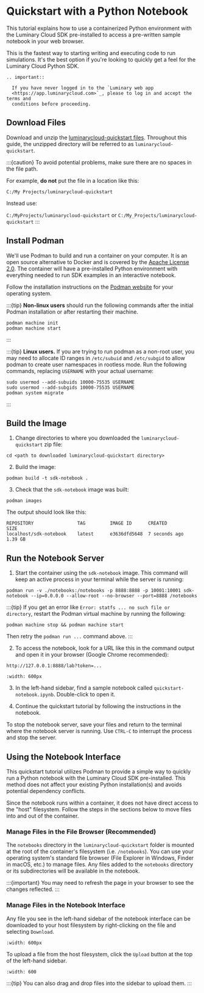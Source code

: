 # Quickstart with a Python Notebook

This tutorial explains how to use a containerized Python environment with the Luminary
Cloud SDK pre-installed to access a pre-written sample notebook in your web
browser.

This is the fastest way to starting writing and executing code to run simulations.
It's the best option if you're looking to quickly get a feel for the Luminary
Cloud Python SDK.

```{eval-rst}
.. important::

  If you have never logged in to the `Luminary web app
  <https://app.luminarycloud.com>`_, please to log in and accept the terms and
  conditions before proceeding.
```

## Download Files

Download and unzip the
[luminarycloud-quickstart files](https://storage.googleapis.com/luminarycloud-learning/sample-projects/lc-sdk/api-files/luminarycloud-quickstart.zip). Throughout this guide, the unzipped directory will be referred to as
`luminarycloud-quickstart`.

:::{caution}
  To avoid potential problems, make sure there are no
  spaces in the file path.

  For example, **do not** put the file in a location like this:

  ``C:/My Projects/luminarycloud-quickstart``

  Instead use:

  ``C:/MyProjects/luminarycloud-quickstart`` or ``C:/My_Projects/luminarycloud-quickstart``
:::


## Install Podman

We'll use Podman to build and run a container on your computer. It is an open source
alternative to Docker and is covered by the [Apache License
2.0](https://www.apache.org/licenses/LICENSE-2.0). The container will have a pre-installed Python environment with everything needed to
run SDK examples in an interactive notebook.

Follow the installation instructions on the
[Podman website](https://podman.io/docs/installation) for your operating system.

:::{tip}
  **Non-linux users** should run the following commands after the
  initial Podman installation or after restarting their machine.

  ```
  podman machine init
  podman machine start
  ```
:::

:::{tip}
  **Linux users.** If you are trying to run podman as a non-root user, you may need to allocate
  ID ranges in `/etc/subuid` and `/etc/subgid` to allow podman to create user
  namespaces in rootless mode. Run the following commands, replacing `USERNAME`
  with your actual username:
  ```
  sudo usermod --add-subuids 10000-75535 USERNAME
  sudo usermod --add-subgids 10000-75535 USERNAME
  podman system migrate
  ```
:::

## Build the Image

1. Change directories to where you downloaded the `luminarycloud-quickstart` zip file:
```
cd <path to downloaded luminarycloud-quickstart directory>
```

2. Build the image:
```
podman build -t sdk-notebook .
```

3. Check that the `sdk-notebook` image was built:
```
podman images
```

The output should look like this:
```
REPOSITORY                TAG         IMAGE ID      CREATED        SIZE
localhost/sdk-notebook    latest      e3636dfd5648  7 seconds ago  1.39 GB
```

## Run the Notebook Server

1. Start the container using the `sdk-notebook` image. This command will keep an active process in your terminal while the server is
running:
```
podman run -v ./notebooks:/notebooks -p 8888:8888 -p 10001:10001 sdk-notebook --ip=0.0.0.0 --allow-root --no-browser --port=8888 /notebooks
```

:::{tip}
  If you get an error like ``Error: statfs ... no such file or directory``,
  restart the Podman virtual machine by running the following:

  ```
  podman machine stop && podman machine start
  ```

  Then retry the ``podman run ...`` command above.
:::

 2. To access the notebook, look for a URL like this in the command output and open it in your browser (Google Chrome recommended):

`http://127.0.0.1:8888/lab?token=...`

```{image} /assets/notebook_interface.png
:width: 600px
```

3. In the left-hand sidebar, find a sample notebook called `quickstart-notebook.ipynb`. Double-click to open it.

4. Continue the quickstart tutorial by following the instructions in the notebook.

To stop the notebook server, save your files and return to the terminal where
the notebook server is running. Use `CTRL-C` to interrupt the process and stop
the server.

## Using the Notebook Interface

This quickstart tutorial utilizes Podman to provide a simple way to quickly run
a Python notebook with the Luminary Cloud SDK pre-installed. This method does
not affect your existing Python installation(s) and avoids potential dependency
conflicts.

Since the notebook runs within a container, it does not have direct access to
the "host" filesystem. Follow the steps in the sections below to move files into
and out of the container.

### Manage Files in the File Browser (Recommended)

The `notebooks` directory in the `luminarycloud-quickstart` folder is
mounted at the root of the container's filesystem (i.e. `/notebooks`).
You can use your operating system's standard file browser (File Explorer in
Windows, Finder in macOS, etc.) to manage files. Any files added to the
`notebooks` directory or its subdirectories will be available in the notebook.

:::{important}
  You may need to refresh the page in your browser to see the changes reflected.
:::

### Manage Files in the Notebook Interface

Any file you see in the left-hand sidebar of the notebook interface can be
downloaded to your host filesystem by right-clicking on the file and selecting
`Download`.

```{image} /assets/notebook_download_file.png
:width: 600px
```

To upload a file from the host filesystem, click the `Upload` button at the top of
the left-hand sidebar.

```{image} /assets/notebook_upload_file.png
:width: 600
```

:::{tip}
  You can also drag and drop files into the sidebar to upload them.
:::
